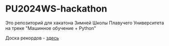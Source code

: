 # PU2024WS-hackathon

Это репозиторий для хакатона Зимней Школы Плавучего Университета на треке "Машинное обучение + Python"

Доска рекордов - [здесь](https://github.com/MKrinitskiy/PU2024WS-hackathon/blob/main/LEADERBOARD.md)